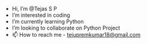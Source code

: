 -  Hi, I’m @Tejas S P
-  I’m interested in coding 
-  I’m currently learning Python
-  I’m looking to collaborate on Python Project 
- 📫 How to reach me - tejupremkumar18@gmail.com
